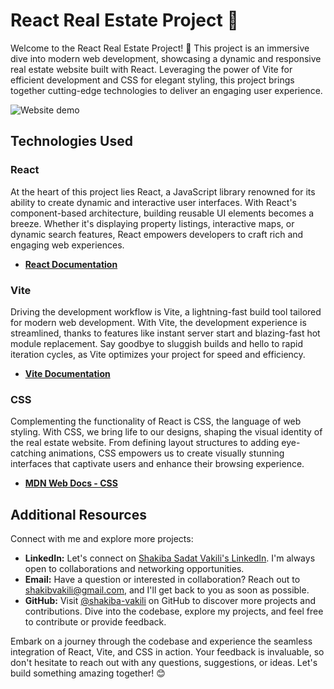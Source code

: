 # React Real Estate Project 🏡

Welcome to the React Real Estate Project! 🏡 This project is an immersive dive into modern web development, showcasing a dynamic and responsive real estate website built with React. Leveraging the power of Vite for efficient development and CSS for elegant styling, this project brings together cutting-edge technologies to deliver an engaging user experience.

<img src="./public/demo.png" alt="Website demo" title="real state"  />

## Technologies Used

### React

At the heart of this project lies React, a JavaScript library renowned for its ability to create dynamic and interactive user interfaces. With React's component-based architecture, building reusable UI elements becomes a breeze. Whether it's displaying property listings, interactive maps, or dynamic search features, React empowers developers to craft rich and engaging web experiences.

- **[React Documentation](https://reactjs.org/)**

### Vite

Driving the development workflow is Vite, a lightning-fast build tool tailored for modern web development. With Vite, the development experience is streamlined, thanks to features like instant server start and blazing-fast hot module replacement. Say goodbye to sluggish builds and hello to rapid iteration cycles, as Vite optimizes your project for speed and efficiency.

- **[Vite Documentation](https://vitejs.dev/)**

### CSS

Complementing the functionality of React is CSS, the language of web styling. With CSS, we bring life to our designs, shaping the visual identity of the real estate website. From defining layout structures to adding eye-catching animations, CSS empowers us to create visually stunning interfaces that captivate users and enhance their browsing experience.

- **[MDN Web Docs - CSS](https://developer.mozilla.org/en-US/docs/Web/CSS)**

## Additional Resources

Connect with me and explore more projects:

- **LinkedIn:** Let's connect on [Shakiba Sadat Vakili's LinkedIn](https://www.linkedin.com/in/shakiba-vakili/). I'm always open to collaborations and networking opportunities.
- **Email:** Have a question or interested in collaboration? Reach out to [shakibvakili@gmail.com](mailto:shakibvakili@gmail.com), and I'll get back to you as soon as possible.
- **GitHub:** Visit [@shakiba-vakili](https://github.com/shakiba-vakili) on GitHub to discover more projects and contributions. Dive into the codebase, explore my projects, and feel free to contribute or provide feedback.

Embark on a journey through the codebase and experience the seamless integration of React, Vite, and CSS in action. Your feedback is invaluable, so don't hesitate to reach out with any questions, suggestions, or ideas. Let's build something amazing together! 😊

